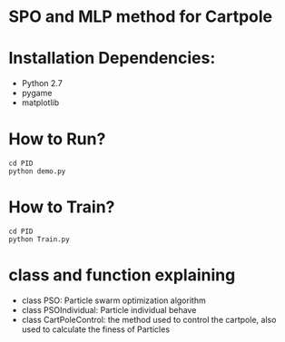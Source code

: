 # SPO and MLP method for Cartpole

# Installation Dependencies:

* Python 2.7
* pygame
* matplotlib

# How to Run?

```
cd PID
python demo.py
```
# How to Train?

```
cd PID
python Train.py
```

# class and function explaining

* class PSO: Particle swarm optimization algorithm 
* class PSOIndividual: Particle individual behave
* class CartPoleControl: the method used to control the cartpole, also used to calculate the finess of Particles

